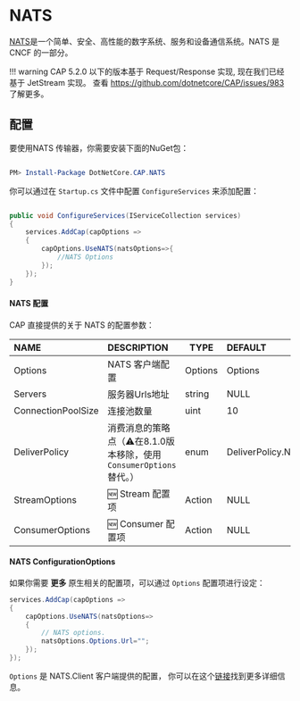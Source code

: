 # NATS

[NATS](https://nats.io/)是一个简单、安全、高性能的数字系统、服务和设备通信系统。NATS 是 CNCF 的一部分。

!!! warning
    CAP 5.2.0 以下的版本基于 Request/Response 实现, 现在我们已经基于  JetStream 实现。
    查看 https://github.com/dotnetcore/CAP/issues/983 了解更多。 

## 配置

要使用NATS 传输器，你需要安装下面的NuGet包：

```powershell

PM> Install-Package DotNetCore.CAP.NATS

```

你可以通过在 `Startup.cs` 文件中配置 `ConfigureServices` 来添加配置：

```csharp

public void ConfigureServices(IServiceCollection services)
{
    services.AddCap(capOptions =>
    {
        capOptions.UseNATS(natsOptions=>{
            //NATS Options
        });
    });
}

```

#### NATS 配置

CAP 直接提供的关于 NATS 的配置参数：


NAME | DESCRIPTION | TYPE | DEFAULT
:---|:---|---|:---
Options | NATS 客户端配置 | Options | Options
Servers | 服务器Urls地址 | string | NULL
ConnectionPoolSize  | 连接池数量 | uint | 10
DeliverPolicy | 消费消息的策略点（⚠️在8.1.0版本移除，使用`ConsumerOptions`替代。） | enum | DeliverPolicy.New
StreamOptions | 🆕 Stream 配置项 |  Action | NULL
ConsumerOptions | 🆕 Consumer 配置项 | Action | NULL

#### NATS ConfigurationOptions

如果你需要 **更多** 原生相关的配置项，可以通过 `Options` 配置项进行设定：

```csharp
services.AddCap(capOptions => 
{
    capOptions.UseNATS(natsOptions=>
    {
        // NATS options.
        natsOptions.Options.Url="";
    });
});
```

`Options` 是 NATS.Client 客户端提供的配置， 你可以在这个[链接](http://nats-io.github.io/nats.net/class_n_a_t_s_1_1_client_1_1_options.html)找到更多详细信息。
